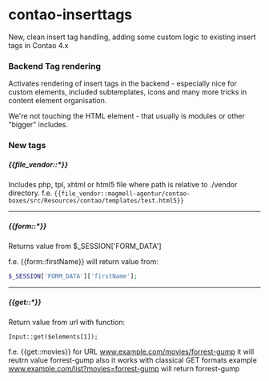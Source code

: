 # contao-inserttags
New, clean insert tag handling, adding some custom logic to existing insert tags in Contao 4.x

### Backend Tag rendering

Activates rendering of insert tags in the backend - especially nice for custom elements, included subtemplates, icons and many more tricks in content element organisation.

We're not touching the HTML element - that usually is modules or other "bigger" includes.

### New tags

##### {{file_vendor::*}}
Includes php, tpl, xhtml or html5 file where path is relative to ./vendor directory.
f.e. ```{{file_vendor::magmell-agentur/contao-boxes/src/Resources/contao/templates/test.html5}}```

---
##### {{form::*}}
Returns value from $_SESSION['FORM_DATA']

f.e. {{form::firstName}} will return value from:
```php
$_SESSION['FORM_DATA']['firstName'];
```
---
##### {{get::*}}
Return value from url with function:

```
Input::get($elements[1]);
```
f.e. {{get::movies}} for URL www.example.com/movies/forrest-gump it will reutrn value forrest-gump
      also it works with classical GET formats example www.example.com/list?movies=forrest-gump will return forrest-gump
